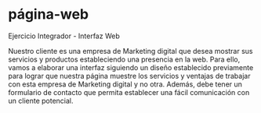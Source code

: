 # página-web

Ejercicio Integrador - Interfaz Web

Nuestro cliente es una empresa de Marketing digital que desea mostrar sus servicios y productos estableciendo una presencia en la web. Para ello, vamos a elaborar una interfaz siguiendo un diseño establecido previamente para lograr que nuestra página muestre los servicios y ventajas de trabajar con esta empresa de Marketing digital y no otra. Además, debe tener un formulario de contacto que permita establecer una fácil comunicación con un cliente potencial.